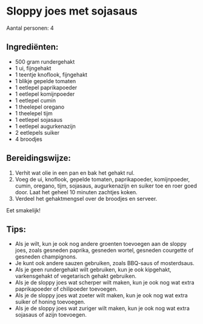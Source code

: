 # Sloppy joes met sojasaus

Aantal personen: 4

## Ingrediënten:

- 500 gram rundergehakt
- 1 ui, fijngehakt
- 1 teentje knoflook, fijngehakt
- 1 blikje gepelde tomaten
- 1 eetlepel paprikapoeder
- 1 eetlepel komijnpoeder
- 1 eetlepel cumin
- 1 theelepel oregano
- 1 theelepel tijm
- 1 eetlepel sojasaus
- 1 eetlepel augurkenazijn
- 2 eetlepels suiker
- 4 broodjes

## Bereidingswijze:

1. Verhit wat olie in een pan en bak het gehakt rul.
2. Voeg de ui, knoflook, gepelde tomaten, paprikapoeder, komijnpoeder, cumin, oregano, tijm, sojasaus, augurkenazijn en suiker toe en roer goed door. Laat het geheel 10 minuten zachtjes koken.
3. Verdeel het gehaktmengsel over de broodjes en serveer.

Eet smakelijk!

## Tips:

- Als je wilt, kun je ook nog andere groenten toevoegen aan de sloppy joes, zoals gesneden paprika, gesneden wortel, gesneden courgette of gesneden champignons.
- Je kunt ook andere sauzen gebruiken, zoals BBQ-saus of mosterdsaus.
- Als je geen rundergehakt wilt gebruiken, kun je ook kipgehakt, varkensgehakt of vegetarisch gehakt gebruiken.
- Als je de sloppy joes wat scherper wilt maken, kun je ook nog wat extra paprikapoeder of chilipoeder toevoegen.
- Als je de sloppy joes wat zoeter wilt maken, kun je ook nog wat extra suiker of honing toevoegen.
- Als je de sloppy joes wat zuriger wilt maken, kun je ook nog wat extra sojasaus of azijn toevoegen.
